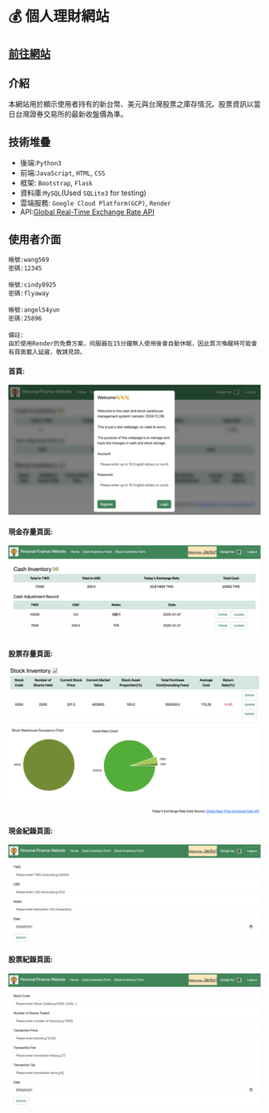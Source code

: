 :moneybag: 個人理財網站
===

[前往網站](https://personal-finance-website.onrender.com/)
--

介紹
---
本網站用於顯示使用者持有的新台幣、美元與台灣股票之庫存情況。股票資訊以當日台灣證券交易所的最新收盤價為準。


技術堆疊
---

* 後端:`Python3`
* 前端:`JavaScript`, `HTML`, `CSS`
* 框架: `Bootstrap`, `Flask`
* 資料庫:`MySQL`(Used `SQLite3` for testing)
* 雲端服務: `Google Cloud Platform(GCP)`, `Render`
* API:[Global Real-Time Exchange Rate API](https://tw.rter.info/howto_currencyapi.php)

使用者介面
---
    帳號:wang569
    密碼:12345 

    帳號:cindy0925
    密碼:flyaway

    帳號:angel54yun 
    密碼:25896
    
    備註:
    由於使用Render的免費方案，伺服器在15分鐘無人使用後會自動休眠，因此首次喚醒時可能會有頁面載入延遲，敬請見諒。
    
#### 首頁:
![](static/images/homepage.png)

#### 現金存量頁面:
![](static/images/cash_inventory.png)

#### 股票存量頁面:
![](static/images/stock_inventory.png)

#### 現金紀錄頁面:
![](static/images/cash_record.png)

#### 股票紀錄頁面:
![](static/images/stock_record.png)
